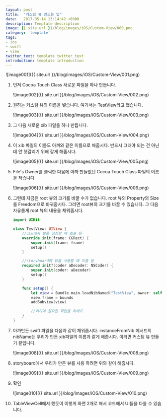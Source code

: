 ```yaml
---
layout: post
title:  "커스텀 뷰 만드는 법"
date:   2017-05-14 13:14:42 +0900
description: Template description
image: {{ site.url }}/blog/images/iOS/Custom-View/009.png
category: 'template'
tags:
- ios
- swift
- view
twitter_text: template twitter_text
introduction: template introduction
---
```


![image001]({{ site.url }}/blog/images/iOS/Custom-View/001.png)

1. 먼저 Cocoa Touch Class 새로운 파일을 하나 만듭니다.

    ![image002]({{ site.url }}/blog/images/iOS/Custom-View/002.png)

1. 원하는 커스텀 뷰의 이름을 넣습니다. 여기서는 TestView라고 했습니다.

    ![image003]({{ site.url }}/blog/images/iOS/Custom-View/003.png)

1. 그 다음 새로운 xib 파일을 하나 만듭니다.

    ![image004]({{ site.url }}/blog/images/iOS/Custom-View/004.png)

1. 이 xib 파일의 이름도 아까와 같은 이름으로 해줍시다. 반드시 그래야 되는 건 아닌데 안 헷갈리기 위해 같게 해줍시다.

    ![image005]({{ site.url }}/blog/images/iOS/Custom-View/005.png)

1. File's Owner를 클릭한 다음에 아까 만들었던 Cocoa Touch Class 파일의 이름을 적습니다

    ![image006]({{ site.url }}/blog/images/iOS/Custom-View/006.png)

1. 그런데 지금은 root 뷰의 크기를 바꿀 수가 없습니다. root 뷰의 Property의 Size를 Freedom으로 바꿔줍시다. 그러면 root뷰의 크기를 바꿀 수 있습니다. 그 다음 자유롭게 root 뷰의 내용을 채워줍시다.

    ```swift
    import UIKit

    class TestView: UIView {
        //코드에서 뷰를 생성할 때 호출 됨
        override init(frame: CGRect) {
            super.init(frame: frame)
            setup()
        }

        //storyboard에 뷰를 사용할 때 호출 됨
        required init?(coder aDecoder: NSCoder) {
            super.init(coder: aDecoder)
            setup()
        }

        func setup() {
            let view = Bundle.main.loadNibNamed("TestView", owner: self, options: nil)?.first as! UIView
            view.frame = bounds
            addSubview(view)

            //여기에 필요한 작업을 하세요
        }
    }
    ```

1. 아까만든 swift 파일을 다음과 같이 채워줍시다. instanceFromNib 메서드의 nibName는 우리가 만든 xib파일의 이름과 같게 해줍시다. 이러면 커스텀 뷰 만들기 끝입니다.

    ![image008]({{ site.url }}/blog/images/iOS/Custom-View/008.png)

1. storyboard에서 우리가 만든 뷰를 사용 하려면 위와 같이 해줍시다.

    ![image009]({{ site.url }}/blog/images/iOS/Custom-View/009.png)

1. 확인

    ![image010]({{ site.url }}/blog/images/iOS/Custom-View/010.png)

1. TableViewCell에서 했듯이 이렇게 화면 2개로 해서 코드에서 UI들을 다룰 수 있습니다.
